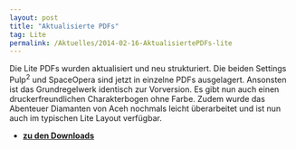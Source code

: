 ```yaml
---
layout: post
title: "Aktualisierte PDFs"
tag: Lite
permalink: /Aktuelles/2014-02-16-AktualisiertePDFs-lite
---
```



Die Lite PDFs wurden aktualisiert und neu strukturiert. Die beiden Settings Pulp<sup>2</sup> und SpaceOpera sind jetzt in einzelne PDFs ausgelagert. Ansonsten ist das Grundregelwerk identisch zur Vorversion. Es gibt nun auch einen druckerfreundlichen Charakterbogen ohne Farbe. Zudem wurde das Abenteuer Diamanten von Aceh nochmals leicht überarbeitet und ist nun auch im typischen Lite Layout verfügbar.

- **[zu den Downloads](https://lite.jcgames.de/Publikationen/)**


